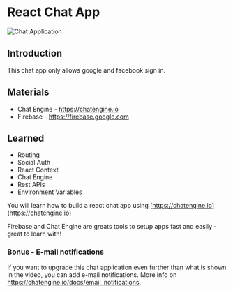 # React Chat App

![Chat Application](https://i.ibb.co/GJwyy9m/Bv9-Js3-QLOLY-HD.jpg)

## Introduction

This chat app only allows google and facebook sign in. 

## Materials
* Chat Engine - https://chatengine.io
* Firebase - https://firebase.google.com

## Learned 
* Routing
* Social Auth
* React Context
* Chat Engine
* Rest APIs
* Environment Variables

You will learn how to build a react chat app using [https://chatengine.io](https://chatengine.io)

Firebase and Chat Engine are greats tools to setup apps fast and easily - great to learn with!

### Bonus - E-mail notifications

If you want to upgrade this chat application even further than what is shown in the video, you can add e-mail notifications. More info on https://chatengine.io/docs/email_notifications.
